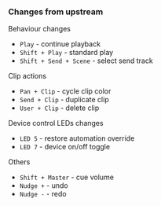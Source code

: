 ### Changes from upstream

Behaviour changes
- `Play` - continue playback
- `Shift + Play` - standard play
- `Shift + Send + Scene` - select send track

Clip actions
- `Pan + Clip` - cycle clip color
- `Send + Clip` - duplicate clip
- `User + Clip` - delete clip

Device control LEDs changes
- `LED 5` - restore automation override 
- `LED 7` - device on/off toggle

Others
- `Shift + Master` - cue volume
- `Nudge +` - undo
- `Nudge -` - redo

